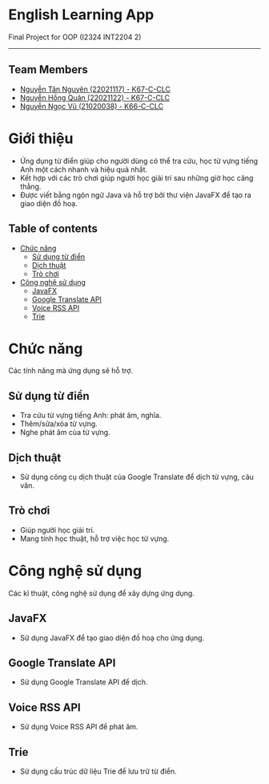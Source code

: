 # English Learning App

Final Project for OOP (I2324 INT2204 2)
<hr>

## Team Members
- [Nguyễn Tân Nguyên (22021117) - K67-C-CLC](https://github.com/Fake4Sad1st)
- [Nguyễn Hồng Quân (22021122) - K67-C-CLC](https://github.com/quanmcvn)
- [Nguyễn Ngọc Vũ (21020038) - K66-C-CLC](https://github.com/dzgod1905)

# Giới thiệu
- Ứng dụng từ điển giúp cho người dùng có thể tra cứu, học từ vựng tiếng Anh một cách nhanh và hiệu quả nhất.
- Kết hợp với các trò chơi giúp người học giải trí sau những giờ học căng thẳng.
- Được viết bằng ngôn ngữ Java và hỗ trợ bởi thư viện JavaFX để tạo ra giao diện đồ hoạ.

## Table of contents
- [Chức năng](#Chức-năng)
  - [Sử dụng từ điển](#Sử-dụng-từ-điển)
  - [Dịch thuật](#Dịch-thuật)
  - [Trò chơi](#Trò-chơi)
- [Công nghệ sử dụng](#Công-nghệ-sử-dụng)
  - [JavaFX](#JavaFX)
  - [Google Translate API](#Google-Translate-API)
  - [Voice RSS API](#Voice-RSS-API)
  - [Trie](#Trie)

# Chức năng
Các tính năng mà ứng dụng sẽ hỗ trợ.
## Sử dụng từ điển
- Tra cứu từ vựng tiếng Anh: phát âm, nghĩa.
- Thêm/sửa/xóa từ vựng.
- Nghe phát âm của từ vựng.

## Dịch thuật
- Sử dụng công cụ dịch thuật của Google Translate để dịch từ vựng, câu văn.

## Trò chơi 
- Giúp người học giải trí.
- Mang tính học thuật, hỗ trợ việc học từ vựng.

# Công nghệ sử dụng
Các kĩ thuật, công nghệ sử dụng để xây dựng ứng dụng.

## JavaFX
- Sử dụng JavaFX để tạo giao diện đồ hoạ cho ứng dụng.
## Google Translate API
- Sử dụng Google Translate API để dịch.
## Voice RSS API
- Sử dụng Voice RSS API để phát âm.
## Trie
- Sử dụng cấu trúc dữ liệu Trie để lưu trữ từ điển.
